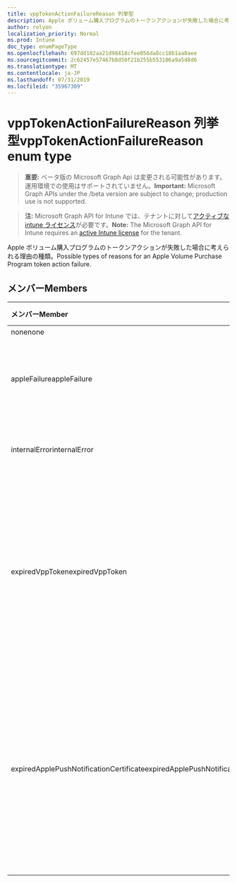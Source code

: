 ```yaml
---
title: vppTokenActionFailureReason 列挙型
description: Apple ボリューム購入プログラムのトークンアクションが失敗した場合に考えられる理由の種類。
author: rolyon
localization_priority: Normal
ms.prod: Intune
doc_type: enumPageType
ms.openlocfilehash: 697dd182aa21d98418cfee056da8cc18b1aa0aee
ms.sourcegitcommit: 2c62457e57467b8d50f21b255b553106a9a5d8d6
ms.translationtype: MT
ms.contentlocale: ja-JP
ms.lasthandoff: 07/31/2019
ms.locfileid: "35967309"
---
```

# <a name="vpptokenactionfailurereason-enum-type"></a><span data-ttu-id="5608d-103">vppTokenActionFailureReason 列挙型</span><span class="sxs-lookup"><span data-stu-id="5608d-103">vppTokenActionFailureReason enum type</span></span>

> <span data-ttu-id="5608d-104">**重要:** ベータ版の Microsoft Graph Api は変更される可能性があります。運用環境での使用はサポートされていません。</span><span class="sxs-lookup"><span data-stu-id="5608d-104">**Important:** Microsoft Graph APIs under the /beta version are subject to change; production use is not supported.</span></span>

> <span data-ttu-id="5608d-105">**注:** Microsoft Graph API for Intune では、テナントに対して[アクティブな intune ライセンス](https://go.microsoft.com/fwlink/?linkid=839381)が必要です。</span><span class="sxs-lookup"><span data-stu-id="5608d-105">**Note:** The Microsoft Graph API for Intune requires an [active Intune license](https://go.microsoft.com/fwlink/?linkid=839381) for the tenant.</span></span>

<span data-ttu-id="5608d-106">Apple ボリューム購入プログラムのトークンアクションが失敗した場合に考えられる理由の種類。</span><span class="sxs-lookup"><span data-stu-id="5608d-106">Possible types of reasons for an Apple Volume Purchase Program token action failure.</span></span>

## <a name="members"></a><span data-ttu-id="5608d-107">メンバー</span><span class="sxs-lookup"><span data-stu-id="5608d-107">Members</span></span>
|<span data-ttu-id="5608d-108">メンバー</span><span class="sxs-lookup"><span data-stu-id="5608d-108">Member</span></span>|<span data-ttu-id="5608d-109">値</span><span class="sxs-lookup"><span data-stu-id="5608d-109">Value</span></span>|<span data-ttu-id="5608d-110">説明</span><span class="sxs-lookup"><span data-stu-id="5608d-110">Description</span></span>|
|:---|:---|:---|
|<span data-ttu-id="5608d-111">none</span><span class="sxs-lookup"><span data-stu-id="5608d-111">none</span></span>|<span data-ttu-id="5608d-112">.0</span><span class="sxs-lookup"><span data-stu-id="5608d-112">0</span></span>|<span data-ttu-id="5608d-113">なし</span><span class="sxs-lookup"><span data-stu-id="5608d-113">None.</span></span>|
|<span data-ttu-id="5608d-114">appleFailure</span><span class="sxs-lookup"><span data-stu-id="5608d-114">appleFailure</span></span>|<span data-ttu-id="5608d-115">1-d</span><span class="sxs-lookup"><span data-stu-id="5608d-115">1</span></span>|<span data-ttu-id="5608d-116">Apple のサービスでエラーが発生しました。</span><span class="sxs-lookup"><span data-stu-id="5608d-116">There was an error on Apple's service.</span></span>|
|<span data-ttu-id="5608d-117">internalError</span><span class="sxs-lookup"><span data-stu-id="5608d-117">internalError</span></span>|<span data-ttu-id="5608d-118">pbm-2</span><span class="sxs-lookup"><span data-stu-id="5608d-118">2</span></span>|<span data-ttu-id="5608d-119">内部エラーが発生しました。</span><span class="sxs-lookup"><span data-stu-id="5608d-119">There was an internal error.</span></span>|
|<span data-ttu-id="5608d-120">expiredVppToken</span><span class="sxs-lookup"><span data-stu-id="5608d-120">expiredVppToken</span></span>|<span data-ttu-id="5608d-121">1/3</span><span class="sxs-lookup"><span data-stu-id="5608d-121">3</span></span>|<span data-ttu-id="5608d-122">Apple Volume Purchase Program のトークンの有効期限が切れたため、エラーが発生しました。</span><span class="sxs-lookup"><span data-stu-id="5608d-122">There was an error because the Apple Volume Purchase Program token was expired.</span></span>|
|<span data-ttu-id="5608d-123">expiredApplePushNotificationCertificate</span><span class="sxs-lookup"><span data-stu-id="5608d-123">expiredApplePushNotificationCertificate</span></span>|<span data-ttu-id="5608d-124">2/4</span><span class="sxs-lookup"><span data-stu-id="5608d-124">4</span></span>|<span data-ttu-id="5608d-125">Apple Volume Purchase Program プッシュ通知証明書の有効期限が切れたため、エラーが発生しました。</span><span class="sxs-lookup"><span data-stu-id="5608d-125">There was an error because the Apple Volume Purchase Program Push Notification certificate expired.</span></span>|





